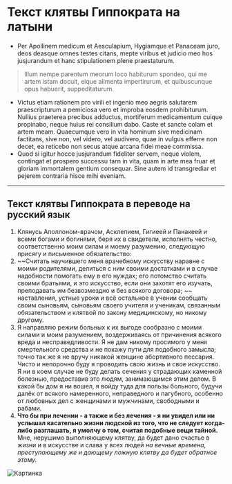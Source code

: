 # Текст клятвы Гиппократа на латыни
* Per Apollinem medicum et Aesculapium, Hygiamque et Panaceam juro, deos deasque omnes testes citans, mepte viribus et judicio meo hos jusjurandum et hanc stipulationem plene praestaturum.
> Illum nempe parentum meorum loco habiturum spondeo, qui me artem istam docuit, eique alimenta impertirurum, et quibuscunque opus habuerit, suppeditaturum.
* Victus etiam rationem pro virili et ingenio meo aegris salutarem praescripturum a pemiciosa vero et improba eosdem prohibiturum. Nullius praeterea precibus adductus, mortiferum medicamentum cuique propinabo, neque huius rei consilium dabo. Caste et sancte colam et artem meam.
Quaecumque vero in vita hominum sive medicinam factitans, sive non, vel videro, vel audivero, quae in vulgus efferre non decet, ea reticebo non secus atque arcana fidei meae commissa.
* Quod si igitur hocce jusjurandum fideliter servem, neque violem, contingat et prospero successu tarn in vita, quam in arte mea fruar et gloriam immortalem gentium consequar. Sine autem id transgrediar et pejerem contraria hisce mihi eveniam.
***
## Текст клятвы Гиппократа в переводе на русский язык
1. Клянусь Аполлоном-врачом, Асклепием, Гигиеей и Панакеей и всеми богами и богинями, беря их в свидетели, исполнять честно, соответственно моим силам и моему разумению, следующую присягу и письменное обязательство:
2. ~~Считать научившего меня врачебному искусству наравне с моими родителями, делиться с ним своими достатками и в случае надобности помогать ему в его нуждах; его потомство считать своими братьями, и это искусство, если они захотят его изучать, преподавать им безвозмездно и без всякого договора; ~~ наставления, устные уроки и всё остальное в учении сообщать своим сыновьям, сыновьям своего учителя и ученикам, связанным обязательством и клятвой по закону медицинскому, но никому другому.
3. Я направляю режим больных к их выгоде сообразно с моими силами и моим разумением, воздерживаясь от причинения всякого вреда и несправедливости. Я не дам никому просимого у меня смертельного средства и не покажу пути для подобного замысла; точно так же я не вручу никакой женщине абортивного пессария. Чисто и непорочно буду я проводить свою жизнь и свое искусство. Я ни в коем случае не буду делать сечения у страдающих каменной болезнью, предоставив это людям, занимающимся этим делом. В какой бы дом я ни вошел, я войду туда для пользы больного, будучи далёк от всякого намеренного, неправедного и пагубного, особенно от любовных дел с женщинами и мужчинами, свободными и рабами.
4. **Что бы при лечении - а также и без лечения - я ни увидел или ни услышал касательно жизни людской из того, что не следует когда-либо разглашать, я умолчу о том, считая подобные вещи тайной.** Мне, нерушимо выполняющему клятву, да будет дано счастье в жизни и в искусстве и слава у всех людей _на вечные времена, преступающему же и дающему ложную клятву да будет обратное этому._

![Картинка](https://vjoy.cc/wp-content/uploads/2020/10/dlya_dushi_35_13130628.jpg)